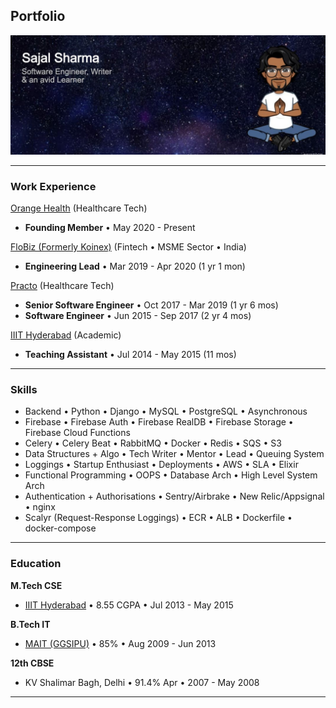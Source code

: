 ## Portfolio

<img style="max-width: 100%" src="/images/bg.jpeg"></a>

---

### Work Experience

[Orange Health](/orangehealth) (Healthcare Tech)
- **Founding Member** • May 2020 - Present

[FloBiz (Formerly Koinex)](/flobiz) (Fintech • MSME Sector • India)
- **Engineering Lead** • Mar 2019 - Apr 2020 (1 yr 1 mon)

[Practo](/practo) (Healthcare Tech)
- **Senior Software Engineer** • Oct 2017 - Mar 2019  (1 yr 6 mos)
- **Software Engineer** • Jun 2015 - Sep 2017  (2 yr 4 mos)

[IIIT Hyderabad](/iiith) (Academic)
- **Teaching Assistant** • Jul 2014 - May 2015 (11 mos)

---

### Skills

- Backend • Python • Django • MySQL • PostgreSQL • Asynchronous
- Firebase • Firebase Auth • Firebase RealDB • Firebase Storage • Firebase Cloud Functions
- Celery • Celery Beat • RabbitMQ • Docker • Redis • SQS • S3
- Data Structures + Algo • Tech Writer • Mentor • Lead • Queuing System
- Loggings • Startup Enthusiast • Deployments • AWS • SLA • Elixir
- Functional Programming • OOPS • Database Arch • High Level System Arch
- Authentication + Authorisations • Sentry/Airbrake • New Relic/Appsignal • nginx
- Scalyr (Request-Response Loggings) • ECR • ALB • Dockerfile • docker-compose

---

### Education

**M.Tech CSE**
- <a href="https://www.iiit.ac.in/" target="_blank">IIIT Hyderabad</a> • 8.55 CGPA • Jul 2013 - May 2015

**B.Tech IT**
- <a href="https://mait.ac.in/" target="_blank">MAIT (GGSIPU)</a> • 85% • Aug 2009 - Jun 2013

**12th CBSE**
- KV Shalimar Bagh, Delhi • 91.4% Apr • 2007 - May 2008

---
